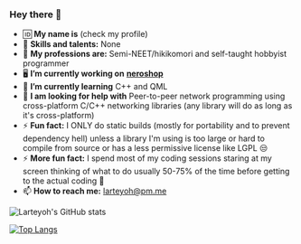 ### Hey there 👋

<!--
**larteyoh/larteyoh** is a ✨ _special_ ✨ repository because its `README.md` (this file) appears on your GitHub profile.

Here are some ideas to get you started:

- 🔭 I’m currently working on ...
- 🌱 I’m currently learning ...
- 👯 I’m looking to collaborate on ...
- 🤔 I’m looking for help with ...
- 💬 Ask me about ...
- 📫 How to reach me: ...
- 😄 Pronouns: ...
- ⚡ Fun fact: ...
-->
- :id: **My name is** (check my profile) <!-- - :baby: **Birthday:** Linus Torvalds' birthday-->
- :brain: **Skills and talents:** None
- :briefcase: **My professions are:** Semi-NEET/hikikomori and self-taught hobbyist programmer
- :desktop_computer: **I’m currently working on** [**neroshop**](https://github.com/larteyoh/testshop)
- 🌱 **I’m currently learning** C++ and QML
- 🤔 **I am looking for help with** Peer-to-peer network programming using cross-platform C/C++ networking libraries (any library will do as long as it's cross-platform)
- ⚡ **Fun fact:** I ONLY do static builds (mostly for portability and to prevent dependency hell) unless a library I'm using is too large or hard to compile from source or has a less permissive license like LGPL :unamused:
- ⚡ **More fun fact:** I spend most of my coding sessions staring at my screen thinking of what to do usually 50-75% of the time before getting to the actual coding 🤤
- 📫 **How to reach me:** larteyoh@pm.me
<!-- - :heart: **My hobbies are** watching anime, sleeping, coding, listening to music, daydreaming and playing video games (sometimes)
- :joystick: **My favorite video games is (are)** the Monster Hunter series
- :musical_note: **My favorite music genre(s) is (are)** Lo-fi, Rap, Hip-hop; RnB; Pop; Anime OSTs, Video game OSTs, and Pretty much everything else ... -->

![Larteyoh's GitHub stats](https://github-readme-stats.vercel.app/api?username=larteyoh&show_icons=true&theme=prussian)

[![Top Langs](https://github-readme-stats.vercel.app/api/top-langs/?username=larteyoh&layout=compact&theme=prussian&langs_count=3)]()
